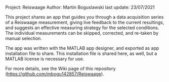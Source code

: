 Project: Reiswaage
Author: Martin Boguslawski
last update: 23/07/2021

This project shares an app that guides you through a data acquisition series of a Reiswaage measurement, giving live feedback to the current resultings, and suggests an effective measuring strategy for the selected conditions. The individual measurements can be skipped, corrected, and re-taken by manual selection.

The app was written with the MATLAB app designer, and exported as app installation file to share. This installation file is shared here, as well, but a MATLAB license is necessary for use.

For more details, see the Wiki page of this repository (https://github.com/mbogu142857/Reiswaage).
